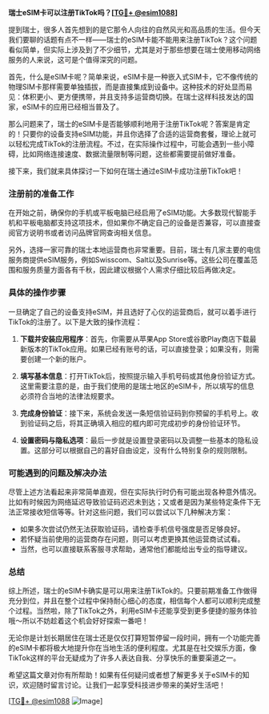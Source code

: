 **瑞士eSIM卡可以注册TikTok吗？[[TG💪+ @esim1088](https://t.me/s/esim1088)]**

提到瑞士，很多人首先想到的是它那令人向往的自然风光和高品质的生活。但今天我们要聊的话题有点不一样——瑞士的eSIM卡能不能用来注册TikTok？这个问题看似简单，但实际上涉及到了不少细节，尤其是对于那些想要在瑞士使用移动网络服务的人来说，这可是个值得深究的问题。

首先，什么是eSIM卡呢？简单来说，eSIM卡是一种嵌入式SIM卡，它不像传统的物理SIM卡那样需要单独插拔，而是直接集成到设备中。这种技术的好处显而易见：体积更小、更方便携带，并且支持多运营商切换。在瑞士这样科技发达的国家，eSIM卡的应用已经相当普及了。

那么问题来了，瑞士的eSIM卡是否能够顺利地用于注册TikTok呢？答案是肯定的！只要你的设备支持eSIM功能，并且你选择了合适的运营商套餐，理论上就可以轻松完成TikTok的注册流程。不过，在实际操作过程中，可能会遇到一些小障碍，比如网络连接速度、数据流量限制等问题，这些都需要提前做好准备。

接下来，我们就来具体探讨一下如何在瑞士通过eSIM卡成功注册TikTok吧！

### 注册前的准备工作

在开始之前，确保你的手机或平板电脑已经启用了eSIM功能。大多数现代智能手机和平板电脑都支持这项技术，但如果你不确定自己的设备是否兼容，可以直接查阅官方说明书或者访问品牌官网查询相关信息。

另外，选择一家可靠的瑞士本地运营商也非常重要。目前，瑞士有几家主要的电信服务商提供eSIM服务，例如Swisscom、Salt以及Sunrise等。这些公司在覆盖范围和服务质量方面各有千秋，因此建议根据个人需求仔细比较后再做决定。

### 具体的操作步骤

一旦确定了自己的设备支持eSIM，并且选好了心仪的运营商后，就可以着手进行TikTok的注册了。以下是大致的操作流程：

1. **下载并安装应用程序**：首先，你需要从苹果App Store或谷歌Play商店下载最新版本的TikTok应用。如果已经有账号的话，可以直接登录；如果没有，则需要创建一个新的账户。

2. **填写基本信息**：打开TikTok后，按照提示输入手机号码或其他身份验证方式。这里需要注意的是，由于我们使用的是瑞士地区的eSIM卡，所以填写的信息必须符合当地的法律法规要求。

3. **完成身份验证**：接下来，系统会发送一条短信验证码到你预留的手机号上。收到验证码之后，将其正确填入相应的框内即可完成初步的身份验证环节。

4. **设置密码与隐私选项**：最后一步就是设置登录密码以及调整一些基本的隐私设置。这部分可以根据自己的喜好自由设定，没有什么特别复杂的规则限制。

### 可能遇到的问题及解决办法

尽管上述方法看起来非常简单直观，但在实际执行时仍有可能出现各种意外情况。比如有时候因为网络延迟导致验证码迟迟未到达；又或者是因为某些特定条件下无法正常接收短信等等。针对这些问题，我们可以尝试以下几种解决方案：

- 如果多次尝试仍然无法获取验证码，请检查手机信号强度是否足够良好。
- 若怀疑当前使用的运营商存在问题，则可以考虑更换其他运营商试试看。
- 当然，也可以直接联系客服寻求帮助，通常他们都能给出专业的指导建议。

### 总结

综上所述，瑞士的eSIM卡确实是可以用来注册TikTok的。只要前期准备工作做得充分到位，并且在整个过程中保持耐心细心的态度，相信每个人都可以顺利完成整个过程。当然啦，除了TikTok之外，利用eSIM卡还能享受到更多便捷的服务体验哦～所以不妨趁着这个机会好好探索一番吧！

无论你是计划长期居住在瑞士还是仅仅打算短暂停留一段时间，拥有一个功能完善的eSIM卡都将极大地提升你在当地生活的便利程度。尤其是在社交娱乐方面，像TikTok这样的平台无疑成为了许多人表达自我、分享快乐的重要渠道之一。

希望这篇文章对你有所帮助！如果有任何疑问或者想了解更多关于eSIM卡的知识，欢迎随时留言讨论。让我们一起享受科技进步带来的美好生活吧！

[[TG💪+ @esim1088](https://t.me/s/esim1088) ![Image](https://i.postimg.cc/4NQfJmqS/Snipaste-2025-05-13-00-14-12.png)]